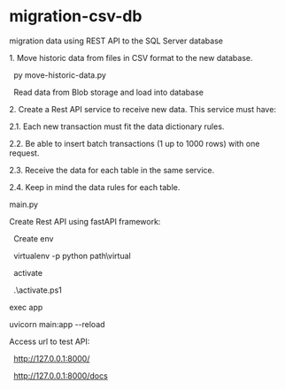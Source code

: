 # migration-csv-db

migration data using REST API to the SQL Server database

1\. Move historic data from files in CSV format to the new database.

  py move-historic-data.py

  Read data from Blob storage and load into database

2\. Create a Rest API service to receive new data. This service must have:

2.1. Each new transaction must fit the data dictionary rules.

2.2. Be able to insert batch transactions (1 up to 1000 rows) with one request.

2.3. Receive the data for each table in the same service.

2.4. Keep in mind the data rules for each table.

main.py

Create Rest API using fastAPI framework:

  Create env

  virtualenv -p python path\virtual

  activate

  .\activate.ps1

exec app

uvicorn main:app --reload

Access url to test API:

  http://127.0.0.1:8000/

  http://127.0.0.1:8000/docs
